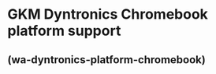 GKM Dyntronics Chromebook platform support
==========================================
(wa-dyntronics-platform-chromebook)
----------------------------------

